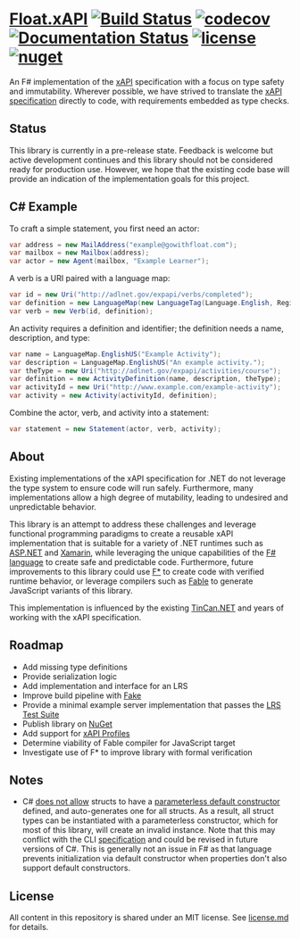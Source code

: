 # [Float.xAPI](https://github.com/gowithfloat/xapi)    [![Build Status](https://travis-ci.org/gowithfloat/xapi.svg?branch=master)](https://travis-ci.org/gowithfloat/xapi) [![codecov](https://codecov.io/gh/gowithfloat/xapi/branch/master/graph/badge.svg)](https://codecov.io/gh/gowithfloat/xapi) [![Documentation Status](https://readthedocs.org/projects/xapi/badge/?version=latest)](https://xapi.readthedocs.io/en/latest/?badge=latest) [![license](https://img.shields.io/badge/license-mit-green.svg)](./license.md) [![nuget](https://img.shields.io/nuget/v/Float.xAPI.svg)](https://www.nuget.org/packages/Float.xAPI/)

An F# implementation of the [xAPI](https://xapi.com/) specification with a focus on type safety and immutability. Wherever possible, we have strived to translate the [xAPI specification](https://github.com/adlnet/xAPI-Spec) directly to code, with requirements embedded as type checks.

## Status

This library is currently in a pre-release state. Feedback is welcome but active development continues and this library should not be considered ready for production use. However, we hope that the existing code base will provide an indication of the implementation goals for this project.

## C# Example

To craft a simple statement, you first need an actor:

```C#
var address = new MailAddress("example@gowithfloat.com");
var mailbox = new Mailbox(address);
var actor = new Agent(mailbox, "Example Learner");
```

A verb is a URI paired with a language map:

```C#
var id = new Uri("http://adlnet.gov/expapi/verbs/completed");
var definition = new LanguageMap(new LanguageTag(Language.English, Region.UnitedStates), "completed");
var verb = new Verb(id, definition);
```

An activity requires a definition and identifier; the definition needs a name, description, and type:

```C#
var name = LanguageMap.EnglishUS("Example Activity");
var description = LanguageMap.EnglishUS("An example activity.");
var theType = new Uri("http://adlnet.gov/expapi/activities/course");
var definition = new ActivityDefinition(name, description, theType);
var activityId = new Uri("http://www.example.com/example-activity");
var activity = new Activity(activityId, definition);
```

Combine the actor, verb, and activity into a statement:

```C#
var statement = new Statement(actor, verb, activity);
```

## About

Existing implementations of the xAPI specification for .NET do not leverage the type system to ensure code will run safely. Furthermore, many implementations allow a high degree of mutability, leading to undesired and unpredictable behavior.

This library is an attempt to address these challenges and leverage functional programming paradigms to create a reusable xAPI implementation that is suitable for a variety of .NET runtimes such as [ASP.NET](https://www.asp.net/) and [Xamarin](https://visualstudio.microsoft.com/xamarin/), while leveraging the unique capabilities of the [F# language](https://fsharp.org/) to create safe and predictable code. Furthermore, future improvements to this library could use [F*](https://www.fstar-lang.org/) to create code with verified runtime behavior, or leverage compilers such as [Fable](http://fable.io/) to generate JavaScript variants of this library.

This implementation is influenced by the existing [TinCan.NET](https://github.com/RusticiSoftware/TinCan.NET) and years of working with the xAPI specification.

## Roadmap

* Add missing type definitions
* Provide serialization logic
* Add implementation and interface for an LRS
* Improve build pipeline with [Fake](https://fake.build/)
* Provide a minimal example server implementation that passes the [LRS Test Suite](https://lrstest.adlnet.gov/)
* Publish library on [NuGet](https://www.nuget.org/)
* Add support for [xAPI Profiles](https://github.com/adlnet/xAPI-profiles)
* Determine viability of Fable compiler for JavaScript target
* Investigate use of F* to improve library with formal verification

## Notes

* C# [does not allow](https://docs.microsoft.com/en-us/dotnet/csharp/programming-guide/classes-and-structs/using-structs) structs to have a [parameterless default constructor](https://docs.microsoft.com/en-us/dotnet/csharp/programming-guide/classes-and-structs/using-constructors) defined, and auto-generates one for all structs. As a result, all struct types can be instantiated with a parameterless constructor, which for most of this library, will create an invalid instance. Note that this may conflict with the CLI [specification](https://www.ecma-international.org/publications/standards/Ecma-335.htm) and could be revised in future versions of C#. This is generally not an issue in F# as that language prevents initialization via default constructor when properties don't also support default constructors.

## License

All content in this repository is shared under an MIT license. See [license.md](./license.md) for details.
